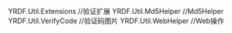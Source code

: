 YRDF.Util.Extensions  //验证扩展
YRDF.Util.Md5Helper   //Md5Helper
YRDF.Util.VerifyCode  //验证码图片
YRDF.Util.WebHelper   //Web操作
